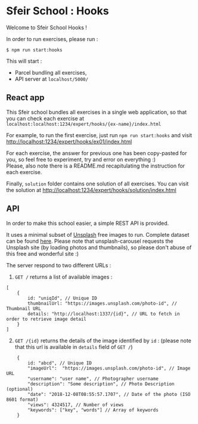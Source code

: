# Sfeir School : Hooks

Welcome to Sfeir School Hooks !

In order to run exercises, please run :

```shell
$ npm run start:hooks
```

This will start :

- Parcel bundling all exercises,
- API server at `localhost/5000/`

## React app

This Sfeir school bundles all exercises in a single web application, so that you can check each exercise at `localhost:localhost:1234/expert/hooks/{ex-name}/index.html`

For example, to run the first exercise, just run `npm run start:hooks` and visit [http://localhost:1234/expert/hooks/ex01/index.html]()

For each exercise, the answer for previous one has been copy-pasted for you, so feel free to experiment, try and error on everything :)  
Please, also note there is a README.md recapitulating the instruction for each exercise.

Finally, `solution` folder contains one solution of all exercises. You can visit the solution at [http://localhost:1234/expert/hooks/solution/index.html]()

## API

In order to make this school easier, a simple REST API is provided.

It uses a minimal subset of [Unsplash](https://unsplash.com/) free images to run. Complete dataset can be found [here](https://unsplash.com/data).
Please note that unsplash-carousel requests the Unsplash site (by loading photos and thumbnails), so please don't abuse of this free and wonderful site :)

The server respond to two different URLs :

1. `GET /` returns a list of available images :

```
[
    {
        id: "uniqId", // Unique ID
        thumbnailUrl: "https://images.unsplash.com/photo-id", // Thumbnail URL
        details: "http://localhost:1337/{id}", // URL to fetch in order to retrieve image detail
    }
]
```

2. `GET /{id}` returns the details of the image identified by `id` :
   (please note that this url is available in `details` field of `GET /`)

```
    {
        id: "abcd", // Unique ID
        "imageUrl":  "https://images.unsplash.com/photo-id", // Image URL
        "username": "user name", // Photographer username
        "description": "Some description", // Photo Description (optional)
        "date": "2018-12-08T08:55:57.1707", // Date of the photo (ISO 8601 format)
        "views": 4324517, // Number of views
        "keywords": ["key", "words"] // Array of keywords
    }
```
